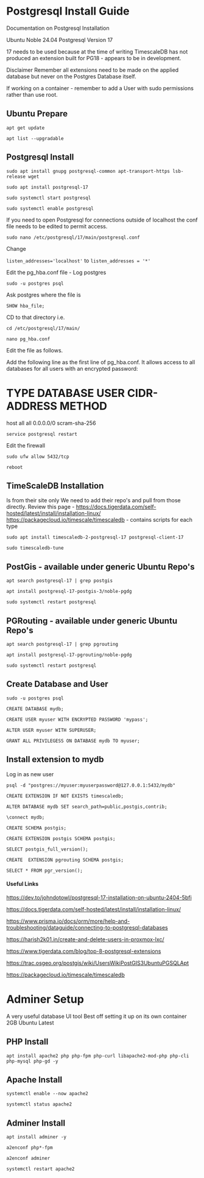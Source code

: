 # Postgresql Install Guide
Documentation on Postgresql Installation

Ubuntu Noble 24.04
Postgresql Version 17

17 needs to be used because at the time of writing TimescaleDB has not produced an extension built for PG18 - appears to be in development. 

Disclaimer
    Remember all extensions need to be made on the applied database but never on the Postgres Database itself. 

If working on a container - remember to add a User with sudo permissions rather than use root. 



## Ubuntu Prepare 

`apt get update`

`apt list --upgradable`

## Postgresql Install

`sudo apt install gnupg postgresql-common apt-transport-https lsb-release wget`

`sudo apt install postgresql-17`

`sudo systemctl start postgresql`

`sudo systemctl enable postgresql`

If you need to open Postgresql for connections outside of localhost the conf file needs to be edited to permit access. 

`sudo nano /etc/postgresql/17/main/postgresql.conf`

Change 

`listen_addresses='localhost'` to  `listen_addresses = '*'`

Edit the pg_hba.conf file - Log postgres

`sudo -u postgres psql`

Ask postgres where the file is

`SHOW hba_file;`

CD to that directory i.e.

`cd /etc/postgresql/17/main/ `

`nano pg_hba.conf`

Edit the file as follows. 

Add the following line as the first line of pg_hba.conf. It allows access to all databases for all users with an encrypted password:

# TYPE DATABASE USER CIDR-ADDRESS  METHOD
host  all  all 0.0.0.0/0 scram-sha-256

`service postgresql restart`


Edit the firewall

`sudo ufw allow 5432/tcp`

`reboot`


## TimeScaleDB Installation 
Is from their site only
We need to add their repo's and pull from those directly. 
Review this page - 
https://docs.tigerdata.com/self-hosted/latest/install/installation-linux/ 
https://packagecloud.io/timescale/timescaledb - contains scripts for each type 


`sudo apt install timescaledb-2-postgresql-17 postgresql-client-17`

`sudo timescaledb-tune`

## PostGis - available under generic Ubuntu Repo's

`apt search postgresql-17 | grep postgis`

`apt install postgresql-17-postgis-3/noble-pgdg`

`sudo systemctl restart postgresql`

## PGRouting - available under generic Ubuntu Repo's

`apt search postgresql-17 | grep pgrouting`

`apt install postgresql-17-pgrouting/noble-pgdg`

`sudo systemctl restart postgresql`



## Create Database and User
`sudo -u postgres psql`

`CREATE DATABASE mydb;`

`CREATE USER myuser WITH ENCRYPTED PASSWORD 'mypass';`

`ALTER USER myuser WITH SUPERUSER;`

`GRANT ALL PRIVILEGESS ON DATABASE mydb TO myuser;`


## Install extension to mydb
Log in as new user

`psql -d "postgres://myuser:myuserpassword@127.0.0.1:5432/mydb"`

`CREATE EXTENSION IF NOT EXISTS timescaledb;`

`ALTER DATABASE mydb SET search_path=public,postgis,contrib;`

`\connect mydb;`

`CREATE SCHEMA postgis;`

`CREATE EXTENSION postgis SCHEMA postgis;`

`SELECT postgis_full_version();`

`CREATE  EXTENSION pgrouting SCHEMA postgis;`

`SELECT * FROM pgr_version();`


#### Useful Links

https://dev.to/johndotowl/postgresql-17-installation-on-ubuntu-2404-5bfi

https://docs.tigerdata.com/self-hosted/latest/install/installation-linux/

https://www.prisma.io/docs/orm/more/help-and-troubleshooting/dataguide/connecting-to-postgresql-databases

https://harish2k01.in/create-and-delete-users-in-proxmox-lxc/

https://www.tigerdata.com/blog/top-8-postgresql-extensions

https://trac.osgeo.org/postgis/wiki/UsersWikiPostGIS3UbuntuPGSQLApt

https://packagecloud.io/timescale/timescaledb

# Adminer Setup
A very useful database UI tool
Best off setting it up on its own container 
2GB
Ubuntu Latest 

## PHP Install 

`apt install apache2 php php-fpm php-curl libapache2-mod-php php-cli php-mysql php-gd -y`


## Apache Install

`systemctl enable --now apache2`

`systemctl status apache2`

## Adminer Install

`apt install adminer -y`

`a2enconf php*-fpm`

`a2enconf adminer`

`systemctl restart apache2`




